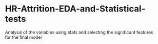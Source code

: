 # HR-Attrition-EDA-and-Statistical-tests
Analysis of the variables using stats and selecting the significant features for the final model
